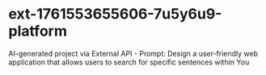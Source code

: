 # ext-1761553655606-7u5y6u9-platform
AI-generated project via External API - Prompt: Design a user-friendly web application that allows users to search for specific sentences within You
